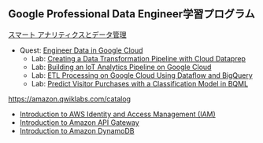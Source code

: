 ## Google Professional Data Engineer学習プログラム 
[スマート アナリティクスとデータ管理](https://cloud.google.com/training/data-ml?hl=ja#data-engineer-learning-path)

- Quest: [Engineer Data in Google Cloud](https://google.qwiklabs.com/quests/132)
  - Lab: [Creating a Data Transformation Pipeline with Cloud Dataprep](https://google.qwiklabs.com/focuses/4415?parent=catalog)
  - Lab: [Building an IoT Analytics Pipeline on Google Cloud](https://google.qwiklabs.com/focuses/605?parent=catalog)
  - Lab: [ETL Processing on Google Cloud Using Dataflow and BigQuery](https://google.qwiklabs.com/focuses/3460?parent=catalog)
  - Lab: [Predict Visitor Purchases with a Classification Model in BQML](https://google.qwiklabs.com/focuses/1794?parent=catalog)


https://amazon.qwiklabs.com/catalog

- [Introduction to AWS Identity and Access Management (IAM)](https://amazon.qwiklabs.com/focuses/15717?catalog_rank=%7B%22rank%22%3A1%2C%22num_filters%22%3A1%2C%22has_search%22%3Afalse%7D&parent=catalog)
- [Introduction to Amazon API Gateway](https://amazon.qwiklabs.com/focuses/10383?parent=catalog)
- [Introduction to Amazon DynamoDB](https://amazon.qwiklabs.com/focuses/14815?parent=catalog)
